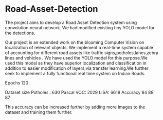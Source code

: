 # Road-Asset-Detection
The project aims to develop a Road Asset Detection system using convolution neural network. We had modified existing tiny YOLO model for the detections.

Our project is an extended work on the blooming Computer Vision on  localization of relevant objects. We implement a real-time system capable of accounting for different road assets like traffic signs,potholes,lanes,zebra lines and vehicles . We have used the YOLO model for this purpose.We used this model as they have superior localization and classification in addition to easier modification of layers,via transfer learning.We further seek to implement a fully functional real time system on Indian Roads.

Epochs	             120

Dataset size	       Potholes : 630
                     Pascal VOC: 2029
                     LISA: 6618
Accuracy	            84
                      88
                      87
                     
This accuracy can be increased further by adding more images to the dataset and training them further.

